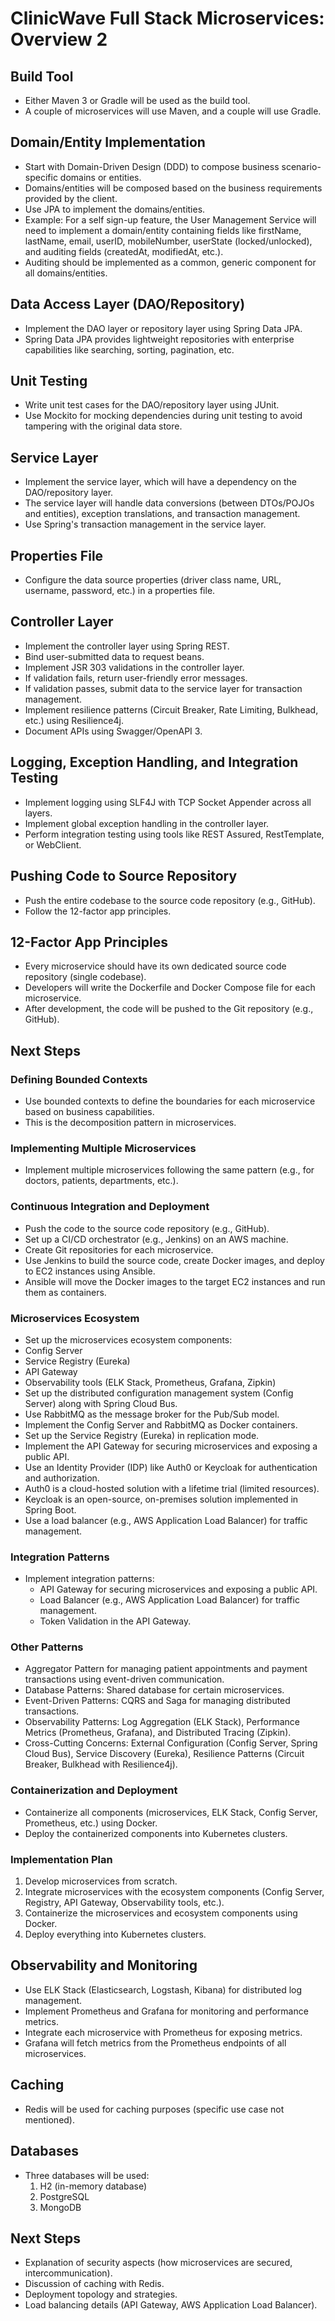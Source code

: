 # ClinicWave Full Stack Microservices: Overview 2

## Build Tool
- Either Maven 3 or Gradle will be used as the build tool.
- A couple of microservices will use Maven, and a couple will use Gradle.

## Domain/Entity Implementation
- Start with Domain-Driven Design (DDD) to compose business scenario-specific domains or entities.
- Domains/entities will be composed based on the business requirements provided by the client.
- Use JPA to implement the domains/entities.
- Example: For a self sign-up feature, the User Management Service will need to implement a domain/entity containing fields like firstName, lastName, email, userID, mobileNumber, userState (locked/unlocked), and auditing fields (createdAt, modifiedAt, etc.).
- Auditing should be implemented as a common, generic component for all domains/entities.

## Data Access Layer (DAO/Repository)
- Implement the DAO layer or repository layer using Spring Data JPA.
- Spring Data JPA provides lightweight repositories with enterprise capabilities like searching, sorting, pagination, etc.

## Unit Testing
- Write unit test cases for the DAO/repository layer using JUnit.
- Use Mockito for mocking dependencies during unit testing to avoid tampering with the original data store.

## Service Layer
- Implement the service layer, which will have a dependency on the DAO/repository layer.
- The service layer will handle data conversions (between DTOs/POJOs and entities), exception translations, and transaction management.
- Use Spring's transaction management in the service layer.

## Properties File
- Configure the data source properties (driver class name, URL, username, password, etc.) in a properties file.

## Controller Layer
- Implement the controller layer using Spring REST.
- Bind user-submitted data to request beans.
- Implement JSR 303 validations in the controller layer.
- If validation fails, return user-friendly error messages.
- If validation passes, submit data to the service layer for transaction management.
- Implement resilience patterns (Circuit Breaker, Rate Limiting, Bulkhead, etc.) using Resilience4j.
- Document APIs using Swagger/OpenAPI 3.

## Logging, Exception Handling, and Integration Testing
- Implement logging using SLF4J with TCP Socket Appender across all layers.
- Implement global exception handling in the controller layer.
- Perform integration testing using tools like REST Assured, RestTemplate, or WebClient.

## Pushing Code to Source Repository
- Push the entire codebase to the source code repository (e.g., GitHub).
- Follow the 12-factor app principles.

## 12-Factor App Principles
- Every microservice should have its own dedicated source code repository (single codebase).
- Developers will write the Dockerfile and Docker Compose file for each microservice.
- After development, the code will be pushed to the Git repository (e.g., GitHub).

## Next Steps

### Defining Bounded Contexts
- Use bounded contexts to define the boundaries for each microservice based on business capabilities.
- This is the decomposition pattern in microservices.

### Implementing Multiple Microservices
- Implement multiple microservices following the same pattern (e.g., for doctors, patients, departments, etc.).

### Continuous Integration and Deployment
- Push the code to the source code repository (e.g., GitHub).
- Set up a CI/CD orchestrator (e.g., Jenkins) on an AWS machine.
- Create Git repositories for each microservice.
- Use Jenkins to build the source code, create Docker images, and deploy to EC2 instances using Ansible.
- Ansible will move the Docker images to the target EC2 instances and run them as containers.

### Microservices Ecosystem
- Set up the microservices ecosystem components:
- Config Server
- Service Registry (Eureka)
- API Gateway
- Observability tools (ELK Stack, Prometheus, Grafana, Zipkin)
- Set up the distributed configuration management system (Config Server) along with Spring Cloud Bus.
- Use RabbitMQ as the message broker for the Pub/Sub model.
- Implement the Config Server and RabbitMQ as Docker containers.
- Set up the Service Registry (Eureka) in replication mode.
- Implement the API Gateway for securing microservices and exposing a public API.
- Use an Identity Provider (IDP) like Auth0 or Keycloak for authentication and authorization.
- Auth0 is a cloud-hosted solution with a lifetime trial (limited resources).
- Keycloak is an open-source, on-premises solution implemented in Spring Boot.
- Use a load balancer (e.g., AWS Application Load Balancer) for traffic management.

### Integration Patterns
- Implement integration patterns:
  - API Gateway for securing microservices and exposing a public API.
  - Load Balancer (e.g., AWS Application Load Balancer) for traffic management.
  - Token Validation in the API Gateway.

### Other Patterns
- Aggregator Pattern for managing patient appointments and payment transactions using event-driven communication.
- Database Patterns: Shared database for certain microservices.
- Event-Driven Patterns: CQRS and Saga for managing distributed transactions.
- Observability Patterns: Log Aggregation (ELK Stack), Performance Metrics (Prometheus, Grafana), and Distributed Tracing (Zipkin).
- Cross-Cutting Concerns: External Configuration (Config Server, Spring Cloud Bus), Service Discovery (Eureka), Resilience Patterns (Circuit Breaker, Bulkhead with Resilience4j).

### Containerization and Deployment
- Containerize all components (microservices, ELK Stack, Config Server, Prometheus, etc.) using Docker.
- Deploy the containerized components into Kubernetes clusters.

### Implementation Plan
1. Develop microservices from scratch.
2. Integrate microservices with the ecosystem components (Config Server, Registry, API Gateway, Observability tools, etc.).
3. Containerize the microservices and ecosystem components using Docker.
4. Deploy everything into Kubernetes clusters.

## Observability and Monitoring
- Use ELK Stack (Elasticsearch, Logstash, Kibana) for distributed log management.
- Implement Prometheus and Grafana for monitoring and performance metrics.
- Integrate each microservice with Prometheus for exposing metrics.
- Grafana will fetch metrics from the Prometheus endpoints of all microservices.

## Caching
- Redis will be used for caching purposes (specific use case not mentioned).

## Databases
- Three databases will be used:
  1. H2 (in-memory database)
  2. PostgreSQL
  3. MongoDB

## Next Steps
- Explanation of security aspects (how microservices are secured, intercommunication).
- Discussion of caching with Redis.
- Deployment topology and strategies.
- Load balancing details (API Gateway, AWS Application Load Balancer).